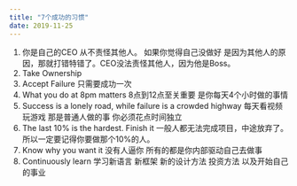 ```yaml
---
title: "7个成功的习惯"
date: 2019-11-25
---
```


1. 你是自己的CEO 从不责怪其他人。 如果你觉得自己没做好 是因为其他人的原因，那就打错特错了。CEO没法责怪其他人，因为他是Boss。
2. Take Ownership
3. Accept Failure   只需要成功一次
4. What you do at 8pm matters   8点到12点至关重要 是你每天4个小时做的事情
5. Success is a lonely road, while failure is a crowded highway   每天看视频 玩游戏 那是普通人做的事 你必须花点时间独立
6. The last 10% is the hardest. Finish it   一般人都无法完成项目，中途放弃了。所以一定要记得你要做那个10%的人。
7. Know why you want it  没有人逼你 所有的都是你内部驱动自己去做事
8. Continuously learn  学习新语言 新框架 新的设计方法 投资方法 以及开始自己的事业  
